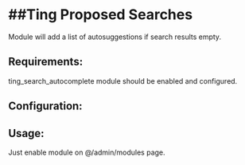 ##Ting Proposed Searches
==========

Module will add a list of autosuggestions if search results empty.

## Requirements:
ting_search_autocomplete module should be enabled and configured.

## Configuration:

## Usage:
Just enable module on @/admin/modules page.
